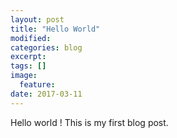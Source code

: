 ```yaml
---
layout: post
title: "Hello World"
modified:
categories: blog
excerpt:
tags: []
image:
  feature:
date: 2017-03-11
---
```


Hello world ! This is my first blog post.
